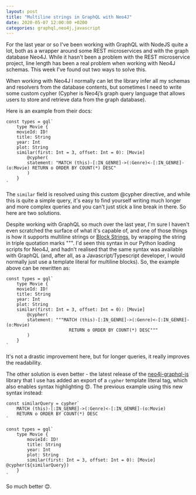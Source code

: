 ```yaml
---
layout: post
title: "Multiline strings in GraphQL with Neo4J"
date: 2020-05-07 12:00:00 +0200
categories: graphql,neo4j,javascript
---
```


For the last year or so I've been working with GraphQL with NodeJS quite a lot, both as a wrapper around some REST microservices and with the graph database Neo4J. While it hasn't been a problem with the REST microservice project, line length has been a real problem when working with Neo4J schemas. This week I've found out two ways to solve this.

<!--more-->

When working with Neo4J I normally can let the library infer all my schemas and resolvers from the database contents, but sometimes I need to write some custom cypher (Cypher is Neo4j’s graph query language that allows users to store and retrieve data from the graph database).

Here is an example from their docs:

```
const types = gql`
    type Movie {
    movieId: ID!
    title: String
    year: Int
    plot: String
    similar(first: Int = 3, offset: Int = 0): [Movie]
        @cypher(
        statement: "MATCH (this)-[:IN_GENRE]->(:Genre)<-[:IN_GENRE]-(o:Movie) RETURN o ORDER BY COUNT(*) DESC"
        )
    }
`
```

The `similar` field is resolved using this custom @cypher directive, and while this is quite a simple query, it's easy to find yourself writing much longer and more complex queries and you can't just stick a line break in there. So here are two solutions.

Despite working with GraphQL so much over the last year, I'm sure I haven't even scratched the surface of what it's capable of, and one of those things is how it supports multiline strings or [Block Strings](https://spec.graphql.org/June2018/#BlockStringCharacter), by wrapping the string in triple quotation marks """. I'd seen this syntax in our Python loading scripts for Neo4J, and hadn't realised that the same syntax was available with GraphQL (and, after all, as a Javascript/Typescript developer, I would normally just use a template literal for multiline blocks). So, the example above can be rewritten as:

```
const types = gql`
    type Movie {
    movieId: ID!
    title: String
    year: Int
    plot: String
    similar(first: Int = 3, offset: Int = 0): [Movie]
        @cypher(
        statement: """MATCH (this)-[:IN_GENRE]->(:Genre)<-[:IN_GENRE]-(o:Movie)
                        RETURN o ORDER BY COUNT(*) DESC"""
        )
    }
`
```

It's not a drastic improvement here, but for longer queries, it really improves the readability.

The other solution is even better - the latest release of the [neo4j-graphql-js](https://github.com/neo4j-graphql/neo4j-graphql-js) library that I use has added an export of a `cypher` template literal tag, which also enables syntax highlighting 😍. The previous example using this new syntax instead:

```
const similarQuery = cypher`
    MATCH (this)-[:IN_GENRE]->(:Genre)<-[:IN_GENRE]-(o:Movie)
    RETURN o ORDER BY COUNT(*) DESC
`

const types = gql`
    type Movie {
        movieId: ID!
        title: String
        year: Int
        plot: String
        similar(first: Int = 3, offset: Int = 0): [Movie] @cypher(${similarQuery})
    }
`
```

So much better 😊.
